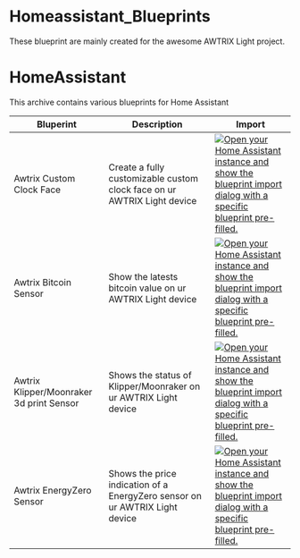 # Homeassistant_Blueprints

These blueprint are mainly created for the awesome AWTRIX Light project.



# HomeAssistant

This archive contains various blueprints for Home Assistant

|Bluperint|Description|Import|
|-----------|-----------|-------|
|Awtrix Custom Clock Face|Create a fully customizable custom clock face on ur AWTRIX Light device|[![Open your Home Assistant instance and show the blueprint import dialog with a specific blueprint pre-filled.](https://my.home-assistant.io/badges/blueprint_import.svg)](https://my.home-assistant.io/redirect/blueprint_import/?blueprint_url=https://github.com/RDG88/Homeassistant_Blueprints/raw/main/clockface_awtrix_app.yaml)|
|Awtrix Bitcoin Sensor|Show the latests bitcoin value on ur AWTRIX Light device|[![Open your Home Assistant instance and show the blueprint import dialog with a specific blueprint pre-filled.](https://my.home-assistant.io/badges/blueprint_import.svg)](https://my.home-assistant.io/redirect/blueprint_import/?blueprint_url=https://raw.githubusercontent.com/RDG88/Homeassistant_Blueprints/main/bitcoin_awtrix_app.yaml)|
|Awtrix Klipper/Moonraker 3d print Sensor|Shows the status of Klipper/Moonraker on ur AWTRIX Light device|[![Open your Home Assistant instance and show the blueprint import dialog with a specific blueprint pre-filled.](https://my.home-assistant.io/badges/blueprint_import.svg)](https://my.home-assistant.io/redirect/blueprint_import/?blueprint_url=https://raw.githubusercontent.com/RDG88/Homeassistant_Blueprints/main/moonraker_awtrix_app.yaml)|
|Awtrix EnergyZero Sensor|Shows the price indication of a EnergyZero sensor on ur AWTRIX Light device|[![Open your Home Assistant instance and show the blueprint import dialog with a specific blueprint pre-filled.](https://my.home-assistant.io/badges/blueprint_import.svg)](https://my.home-assistant.io/redirect/blueprint_import/?blueprint_url=https://raw.githubusercontent.com/RDG88/Homeassistant_Blueprints/main/energyzero_price_indicator_awtrix_app)|


